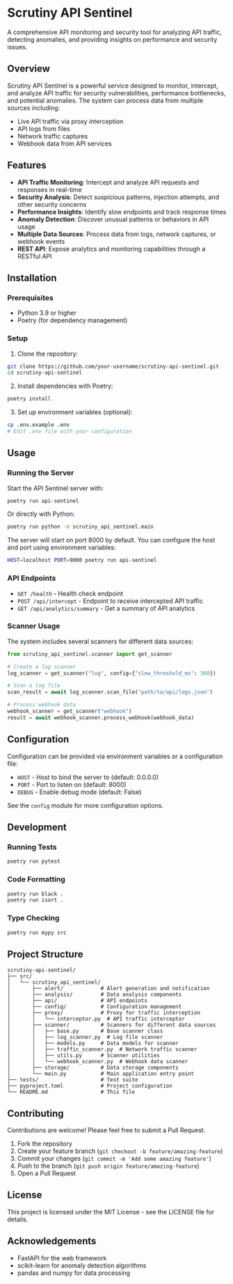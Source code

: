 # Scrutiny API Sentinel

A comprehensive API monitoring and security tool for analyzing API traffic, detecting anomalies, and providing insights on performance and security issues.

## Overview

Scrutiny API Sentinel is a powerful service designed to monitor, intercept, and analyze API traffic for security vulnerabilities, performance bottlenecks, and potential anomalies. The system can process data from multiple sources including:

- Live API traffic via proxy interception
- API logs from files
- Network traffic captures
- Webhook data from API services

## Features

- **API Traffic Monitoring**: Intercept and analyze API requests and responses in real-time
- **Security Analysis**: Detect suspicious patterns, injection attempts, and other security concerns
- **Performance Insights**: Identify slow endpoints and track response times
- **Anomaly Detection**: Discover unusual patterns or behaviors in API usage
- **Multiple Data Sources**: Process data from logs, network captures, or webhook events
- **REST API**: Expose analytics and monitoring capabilities through a RESTful API

## Installation

### Prerequisites

- Python 3.9 or higher
- Poetry (for dependency management)

### Setup

1. Clone the repository:

```bash
git clone https://github.com/your-username/scrutiny-api-sentinel.git
cd scrutiny-api-sentinel
```

2. Install dependencies with Poetry:

```bash
poetry install
```

3. Set up environment variables (optional):

```bash
cp .env.example .env
# Edit .env file with your configuration
```

## Usage

### Running the Server

Start the API Sentinel server with:

```bash
poetry run api-sentinel
```

Or directly with Python:

```bash
poetry run python -m scrutiny_api_sentinel.main
```

The server will start on port 8000 by default. You can configure the host and port using environment variables:

```bash
HOST=localhost PORT=9000 poetry run api-sentinel
```

### API Endpoints

- `GET /health` - Health check endpoint
- `POST /api/intercept` - Endpoint to receive intercepted API traffic
- `GET /api/analytics/summary` - Get a summary of API analytics

### Scanner Usage

The system includes several scanners for different data sources:

```python
from scrutiny_api_sentinel.scanner import get_scanner

# Create a log scanner
log_scanner = get_scanner("log", config={"slow_threshold_ms": 300})

# Scan a log file
scan_result = await log_scanner.scan_file("path/to/api/logs.json")

# Process webhook data
webhook_scanner = get_scanner("webhook")
result = await webhook_scanner.process_webhook(webhook_data)
```

## Configuration

Configuration can be provided via environment variables or a configuration file:

- `HOST` - Host to bind the server to (default: 0.0.0.0)
- `PORT` - Port to listen on (default: 8000)
- `DEBUG` - Enable debug mode (default: False)

See the `config` module for more configuration options.

## Development

### Running Tests

```bash
poetry run pytest
```

### Code Formatting

```bash
poetry run black .
poetry run isort .
```

### Type Checking

```bash
poetry run mypy src
```

## Project Structure

```
scrutiny-api-sentinel/
├── src/
│   └── scrutiny_api_sentinel/
│       ├── alert/            # Alert generation and notification
│       ├── analysis/         # Data analysis components
│       ├── api/              # API endpoints
│       ├── config/           # Configuration management
│       ├── proxy/            # Proxy for traffic interception
│       │   └── interceptor.py  # API traffic interceptor
│       ├── scanner/          # Scanners for different data sources
│       │   ├── base.py       # Base scanner class
│       │   ├── log_scanner.py  # Log file scanner
│       │   ├── models.py     # Data models for scanner
│       │   ├── traffic_scanner.py  # Network traffic scanner
│       │   ├── utils.py      # Scanner utilities
│       │   └── webhook_scanner.py  # Webhook data scanner
│       ├── storage/          # Data storage components
│       └── main.py           # Main application entry point
├── tests/                    # Test suite
├── pyproject.toml            # Project configuration
└── README.md                 # This file
```

## Contributing

Contributions are welcome! Please feel free to submit a Pull Request.

1. Fork the repository
2. Create your feature branch (`git checkout -b feature/amazing-feature`)
3. Commit your changes (`git commit -m 'Add some amazing feature'`)
4. Push to the branch (`git push origin feature/amazing-feature`)
5. Open a Pull Request

## License

This project is licensed under the MIT License - see the LICENSE file for details.

## Acknowledgements

- FastAPI for the web framework
- scikit-learn for anomaly detection algorithms
- pandas and numpy for data processing
